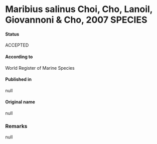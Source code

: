 # Maribius salinus Choi, Cho, Lanoil, Giovannoni & Cho, 2007 SPECIES

#### Status
ACCEPTED

#### According to
World Register of Marine Species

#### Published in
null

#### Original name
null

### Remarks
null